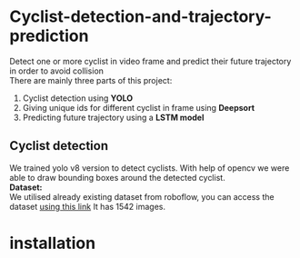 # Cyclist-detection-and-trajectory-prediction
Detect one or more cyclist in video frame and predict their future trajectory in order to avoid collision
<br>There are mainly three parts of this project:
1. Cyclist detection using **YOLO**
2. Giving unique ids for different cyclist in frame using **Deepsort**
3. Predicting future trajectory using a **LSTM model**
## Cyclist detection
We trained yolo v8 version to detect cyclists. With help of opencv we were able to draw bounding boxes around the detected cyclist.
<br>**Dataset:**
<br>We utilised already existing dataset from roboflow, you can access the dataset  [using this link]( https://universe.roboflow.com/cycler-vi9vn/cyclists-lt9pl/browse?queryText=&pageSize=50&startingIndex=0&browseQuery=true) It has 1542 images.
# installation

